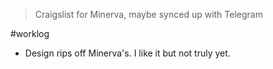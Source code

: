 > Craigslist for Minerva, maybe synced up with Telegram


#worklog 
+ Design rips off Minerva's. I like it but not truly yet. 
